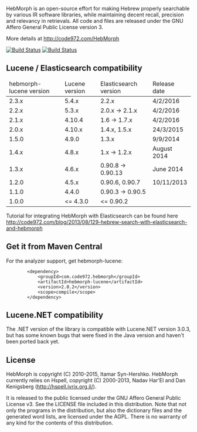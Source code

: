 HebMorph is an open-source effort for making Hebrew properly searchable by various IR software libraries, while maintaining decent recall, precision and relevancy in retrievals. All code and files are released under the GNU Affero General Public License version 3.

More details at http://code972.com/HebMorph

[![Build Status](https://drone.io/github.com/synhershko/HebMorph/status.png)](https://drone.io/github.com/synhershko/HebMorph/latest)  [![Build Status](https://travis-ci.org/synhershko/HebMorph.svg?branch=master)](https://travis-ci.org/synhershko/HebMorph)

## Lucene / Elasticsearch compatibility

<table>
	<thead>
		<tr>
			<td>hebmorph-lucene version</td>
			<td>Lucene version</td>
			<td>Elasticsearch version</td>
			<td>Release date</td>
		</tr>
	</thead>
	<tbody>
		<tr>
			<td>2.3.x</td>
			<td>5.4.x</td>
			<td>2.2.x</td>
			<td>4/2/2016</td>
		</tr>
		<tr>
			<td>2.2.x</td>
			<td>5.3.x</td>
			<td>2.0.x -> 2.1.x</td>
			<td>4/2/2016</td>
		</tr>
		<tr>
			<td>2.1.x</td>
			<td>4.10.4</td>
			<td>1.6 -> 1.7.x</td>
			<td>4/2/2016</td>
		</tr>
		<tr>
			<td>2.0.x</td>
			<td>4.10.x</td>
			<td>1.4.x, 1.5.x</td>
			<td>24/3/2015</td>
		</tr>
		<tr>
			<td>1.5.0</td>
			<td>4.9.0</td>
			<td>1.3.x</td>
			<td>9/9/2014</td>
		</tr>
		<tr>
			<td>1.4.x</td>
			<td>4.8.x</td>
			<td>1.x -> 1.2.x</td>
			<td>August 2014</td>
		</tr>
		<tr>
			<td>1.3.x</td>
			<td>4.6.x</td>
			<td>0.90.8 -> 0.90.13</td>
			<td>June 2014</td>
		</tr>
		<tr>
			<td>1.2.0</td>
			<td>4.5.x</td>
			<td>0.90.6, 0.90.7</td>
			<td>10/11/2013</td>
		</tr>
    <tr>
			<td>1.1.0</td>
			<td>4.4.0</td>
			<td>0.90.3 -> 0.90.5</td>
			<td></td>
		</tr>
		<tr>
			<td>1.0.0</td>
			<td>&lt;= 4.3.0</td>
			<td>&lt;= 0.90.2</td>
			<td></td>
		</tr>
	</tbody>
</table>

Tutorial for integrating HebMorph with Elasticsearch can be found here http://code972.com/blog/2013/08/129-hebrew-search-with-elasticsearch-and-hebmorph

## Get it from Maven Central

For the analyzer support, get hebmorph-lucene:

```
        <dependency>
            <groupId>com.code972.hebmorph</groupId>
            <artifactId>hebmorph-lucene</artifactId>
            <version>2.0.2</version>
            <scope>compile</scope>
        </dependency>
```


## Lucene.NET compatibility

The .NET version of the library is compatible with Lucene.NET version 3.0.3, but has some known bugs that were fixed in the Java version and haven't been ported back yet.

## License

HebMorph is copyright (C) 2010-2015, Itamar Syn-Hershko.
HebMorph currently relies on Hspell, copyright (C) 2000-2013, Nadav Har'El and Dan Kenigsberg (http://hspell.ivrix.org.il/).

It is released to the public licensed under the GNU Affero General Public License v3. See the LICENSE file included in this distribution. Note that not only the programs in the distribution, but also the
dictionary files and the generated word lists, are licensed under the AGPL.
There is no warranty of any kind for the contents of this distribution.
